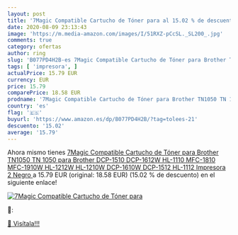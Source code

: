 ```yaml
---
layout: post
title: '7Magic Compatible Cartucho de Tóner para al 15.02 % de descuento'
date: 2020-08-09 23:13:43
image: 'https://m.media-amazon.com/images/I/51RXZ-pCcSL._SL200_.jpg'
comments: true
category: ofertas
author: ring
slug: 'B077PD4H2B-es 7Magic Compatible Cartucho de Tóner para Brother TN1050 TN...'
tags: [ 'impresora', ]
actualPrice: 15.79 EUR
currency: EUR
price: 15.79
comparePrice: 18.58 EUR
prodname: '7Magic Compatible Cartucho de Tóner para Brother TN1050 TN 1050 para Brother DCP-1510 DCP-1612W HL-1110 MFC-1810 MFC-1910W HL-1212W HL-1210W DCP-1610W DCP-1512 HL-1112 Impresora 2 Negro '
country: 'es'
flag: '🇪🇸'
buyurl: 'https://www.amazon.es/dp/B077PD4H2B/?tag=tolees-21'
descuento: '15.02'
average: '15.79'
---
```


Ahora mismo tienes [7Magic Compatible Cartucho de Tóner para Brother TN1050 TN 1050 para Brother DCP-1510 DCP-1612W HL-1110 MFC-1810 MFC-1910W HL-1212W HL-1210W DCP-1610W DCP-1512 HL-1112 Impresora 2 Negro ](https://www.amazon.es/dp/B077PD4H2B/?tag=tolees-21) a 15.79 EUR (original: 18.58 EUR) (15.02 %  de descuento) en el siguiente enlace!

[![7Magic Compatible Cartucho de Tóner para](https://m.media-amazon.com/images/I/51RXZ-pCcSL._SL200_.jpg)](https://www.amazon.es/dp/B077PD4H2B/?tag=tolees-21)

🔎:


[🛒 Visítala!!!](https://www.amazon.es/dp/B077PD4H2B/?tag=tolees-21)
